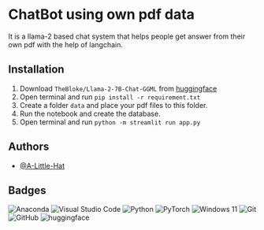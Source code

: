 
# ChatBot using own pdf data

It is a llama-2 based chat system that helps people get answer from their own pdf with the help of langchain.

## Installation

1. Download ```TheBloke/Llama-2-7B-Chat-GGML``` from [huggingface](https://huggingface.co/TheBloke/Llama-2-7B-Chat-GGML/blob/main/llama-2-7b-chat.ggmlv3.q8_0.bin)
2. Open terminal and run ```pip install -r requirement.txt```
3. Create a folder ```data``` and place your pdf files to this folder.
4. Run the notebook and create the database.
5. Open terminal and run ```python -m streamlit run app.py```



## Authors

- [@A-Little-Hat](https://github.com/A-Little-Hat)


## Badges

![Anaconda](https://img.shields.io/badge/Anaconda-%2344A833.svg?style=for-the-badge&logo=anaconda&logoColor=white)
![Visual Studio Code](https://img.shields.io/badge/Visual%20Studio%20Code-0078d7.svg?style=for-the-badge&logo=visual-studio-code&logoColor=white)
![Python](https://img.shields.io/badge/python-3670A0?style=for-the-badge&logo=python&logoColor=ffdd54)
![PyTorch](https://img.shields.io/badge/PyTorch-%23EE4C2C.svg?style=for-the-badge&logo=PyTorch&logoColor=white)
![Windows 11](https://img.shields.io/badge/Windows%2011-%230079d5.svg?style=for-the-badge&logo=Windows%2011&logoColor=white)
![Git](https://img.shields.io/badge/git-%23F05033.svg?style=for-the-badge&logo=git&logoColor=white)
![GitHub](https://img.shields.io/badge/github-%23121011.svg?style=for-the-badge&logo=github&logoColor=white)
![huggingface](https://huggingface.co/front/assets/huggingface_logo-noborder.svg)

